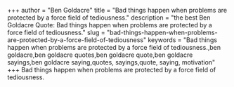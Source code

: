 +++
author = "Ben Goldacre"
title = "Bad things happen when problems are protected by a force field of tediousness."
description = "the best Ben Goldacre Quote: Bad things happen when problems are protected by a force field of tediousness."
slug = "bad-things-happen-when-problems-are-protected-by-a-force-field-of-tediousness"
keywords = "Bad things happen when problems are protected by a force field of tediousness.,ben goldacre,ben goldacre quotes,ben goldacre quote,ben goldacre sayings,ben goldacre saying,quotes, sayings,quote, saying, motivation"
+++
Bad things happen when problems are protected by a force field of tediousness.
